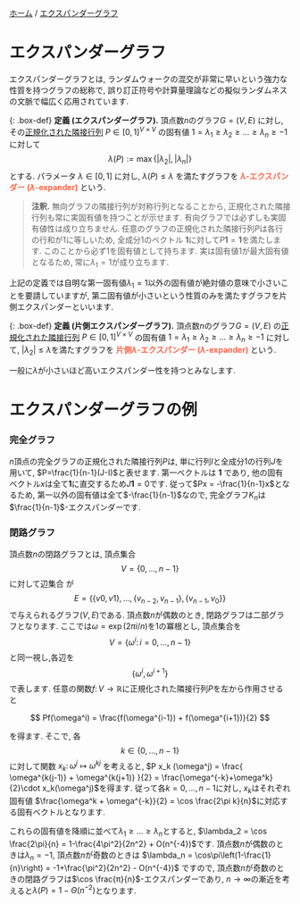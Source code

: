 <script type="text/x-mathjax-config">MathJax.Hub.Config({tex2jax:{inlineMath:[['$','$'],['\\(','\\)']],processEscapes:true},CommonHTML: {matchFontHeight:false}});</script>
<script type="text/javascript" async src="https://cdnjs.cloudflare.com/ajax/libs/mathjax/2.7.1/MathJax.js?config=TeX-MML-AM_CHTML"></script>

[ホーム](../index.md) / [エクスパンダーグラフ](expander-graph.md)
# エクスパンダーグラフ

エクスパンダーグラフとは, ランダムウォークの混交が非常に早いという強力な性質を持つグラフの総称で,
誤り訂正符号や計算量理論などの擬似ランダムネスの文脈で幅広く応用されています.

{: .box-def}
**定義 (エクスパンダーグラフ).**
頂点数$n$のグラフ$G=(V,E)$ に対し, その<a href="/2024-11-20-graph/#正規化された隣接行列">正規化された隣接行列</a>
$P\in[0,1]^{V\times V}$ の固有値 $1=\lambda_1\ge \lambda_2\ge \dots \ge \lambda_n \ge -1$ に対して
$$
\lambda(P):=\max\{|\lambda_2|,|\lambda_n|\}
$$
とする. パラメータ $\lambda\in[0,1]$ に対し, $\lambda(P) \le \lambda$ を満たすグラフを <span style="color: tomato;">**$\lambda$-エクスパンダー ($\lambda$-expander)**</span> という.

> **注釈.**
> 無向グラフの隣接行列が対称行列となることから, 正規化された隣接行列も常に実固有値を持つことが示せます. 有向グラフでは必ずしも実固有値性は成り立ちません.
> 任意のグラフの正規化された隣接行列$P$は各行の行和が$1$に等しいため, 全成分$1$のベクトル $\mathbf{1}$に対して$P \mathbf{1} = \mathbf{1}$を満たします. このことから必ず$1$を固有値として持ちます. 実は固有値$1$が最大固有値となるため, 常に$\lambda_1=1$が成り立ちます.

上記の定義では自明な第一固有値$\lambda_1=1$以外の固有値が絶対値の意味で小さいことを要請していますが, 第二固有値が小さいという性質のみを満たすグラフを片側エクスパンダーといいます.

{: .box-def}
**定義 (片側エクスパンダーグラフ).**
頂点数$n$のグラフ$G=(V,E)$ の<a href="/2024-11-20-graph/#正規化された隣接行列">正規化された隣接行列</a>
$P\in[0,1]^{V\times V}$ の固有値 $1=\lambda_1\ge \lambda_2\ge \dots \ge \lambda_n \ge -1$ に対して, $|\lambda_2| \le \lambda$を満たすグラフを <span style="color: tomato;">**片側$\lambda$-エクスパンダー ($\lambda$-expander)**</span> という.

一般に$\lambda$が小さいほど高いエクスパンダー性を持つとみなします. 

# エクスパンダーグラフの例
### 完全グラフ
$n$頂点の完全グラフの正規化された隣接行列$P$は, 単に行列$I$と全成分$1$の行列$J$を用いて, $P=\frac{1}{n-1}(J-I)$と表せます. 第一ベクトルは $\mathbf{1}$ であり, 他の固有ベクトル$x$は全て$\mathbf{1}$に直交するため$J \mathbf{1} = 0$です. 従って$Px = -\frac{1}{n-1}x$となるため, 第一以外の固有値は全て$-\frac{1}{n-1}$なので, 完全グラフ$K_n$は$\frac{1}{n-1}$-エクスパンダーです.

### 閉路グラフ
頂点数$n$の閉路グラフとは, 頂点集合$$V=\{ 0,\dots,n-1 \}$$
に対して辺集合
が $$E= \{\{v0,v1\},\dots,\{v_{n−2},v_{n-1}\},\{v_{n-1},v_0\}\}$$ で与えられるグラフ$(V,E)$である. 頂点数$n$が偶数のとき, 閉路グラフは二部グラフとなります.
ここでは$\omega = \exp(2\pi i/n)$を$1$の冪根とし, 頂点集合を
$$V = \{\omega^i \colon i=0,\dots,n-1\}$$
と同一視し,各辺を$$\{\omega^i,\omega^{i+1}\}$$ で表します.
任意の関数$f \colon V \to \mathbb{R}$に正規化された隣接行列$P$を左から作用させると

$$
Pf(\omega^i) = \frac{f(\omega^{i-1}) + f(\omega^{i+1})}{2}
$$

を得ます. そこで, 各
$$k\in \{0,\dots,n-1\}$$
に対して関数
$x_k \colon \omega^j \mapsto \omega^{kj}$
を考えると,
$P x_k (\omega^j) = \frac{ \omega^{k(j-1)} + \omega^{k(j+1)} }{2} = \frac{\omega^{-k}+\omega^k}{2}\cdot x_k(\omega^j)$を得ます.
従って各$k= 0,\dots,n−1$に対し, $x_k$はそれぞれ固有値 $\frac{\omega^k + \omega^{-k}}{2} = \cos \frac{2\pi k}{n}$に対応する固有ベクトルとなります.

これらの固有値を降順に並べて$\lambda_1 \ge \dots \ge \lambda_n$とすると,
$\lambda_2 = \cos \frac{2\pi}{n} = 1-\frac{4\pi^2}{2n^2} + O(n^{-4})$です. 頂点数$n$が偶数のときは$\lambda_n =−1$, 頂点数$n$が奇数のときは
$\lambda_n = \cos\pi\left(1-\frac{1}{n}\right) = -1+\frac{\pi^2}{2n^2} - O(n^{-4})$ ですので, 頂点数$n$が奇数のときの閉路グラフは$\cos \frac{π}{n}$-エクスパンダーであり, $n\to\infty$の漸近を考えると$\lambda(P)=1-\Theta(n^{-2})$となります.





